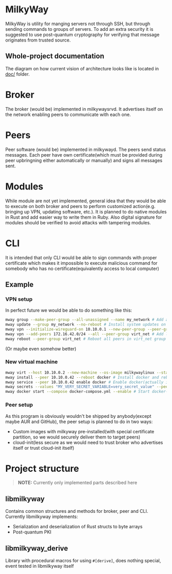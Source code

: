 # MilkyWay
MilkyWay is utility for manging servers not through SSH, but through sending commands to groups of servers. To add an extra security it is suggested to use post-quantum cryptography for verifying that message originates from trusted source.

## Whole-project documentation
The diagram on how current vision of architecture looks like is located in [doc/](doc/) folder.

# Broker
The broker (would be) implemented in milkywaysrvd. It advertises itself on the network enabling peers to communicate with each one.

# Peers
Peer software (would be) implemented in milkywayd. The peers send status messages. Each peer have own certificate(which must be provided during peer upbringning either automatically or manually) and signs all messages sent.

# Modules
While module are not yet implemented, general idea that they would be able to execute on both broker and peers to perform customized action(e.g. bringing up VPN, updating software, etc.). It is planned to do native modules in Rust and add easier way to write them in Ruby.
Also digital signature for modules should be verified to avoid attacks with tampering modules.

# CLI
It is intended that only CLI would be able to sign commands with proper certificate which makes it impossible to execute malicious command for somebody who has no certificate(equivalently access to local computer)

## Example
### VPN setup
In perfect future we would be able to do something like this:
```bash
mway group --make-peer-group --all-unassigned --name my_network # Add all new peers to new group
mway update --group my_network --no-reboot # Install system updates on all peers in network, but do not reboot them
mway vpn --initialize-wireguard-on 10.10.0.1 --new-peer-group --peer-group-name virt_net # Install and set-up wireguard on peer with IP 10.10.0.1 and create peer group for its client
mway vpn --add-peers 172.16.42.0/24 --all --peer-group virt_net # Add local peers to unite them in one virtual network
mway reboot --peer-group virt_net # Reboot all peers in virt_net group
```

(Or maybe even somehow better)

### New virtual machine
```bash
mway virt --host 10.10.0.2 --new-machine --os-image milkywaylinux --static-ip 10.10.0.42 --wait --peer-group isolated_docker_compose_app # Set up new virtual machine in peer group isolated_docker_compose_app with static ip 10.10.0.42 and block CLI until machine goes up
mway install --peer 10.10.0.42 --reboot docker # Install docker and reboot
mway service --peer 10.10.0.42 enable docker # Enable docker(actually if it is server it should be enabled by default)
mway secrets --values "MY_VERY_SECRET_VARIABLE=very_secret_value" --peer 10.10.0.42 --secret-group my_app # Push secret variables to peer and put them in secret group 
mway docker start --compose docker-compose.yml --enable # Start docker-compose app and enable its auto start
```

### Peer setup
As this program is obviously wouldn't be shipped by anybody(except maybe AUR and GitHub), the peer setup is planned to do in two ways:
* Custom images with milkyway pre-installed(with special certificate partition, so we would securely deliver them to target peers)
* cloud-init(less secure as we would need to trust broker who advertises itself or trust cloud-init itself)

# Project structure
> **NOTE:** Currently only implemented parts described here

## libmilkyway
Contains common structures and methods for broker, peer and CLI. Currently libmilkyway implements:
* Serialization and deserialization of Rust structs to byte arrays
* Post-quantum PKI

## libmilkyway\_derive
Library with procedural macros for using `#[derive]`, does nothing special, event tested in libmilkyway itself
